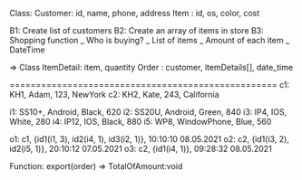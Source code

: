 Class: 
	Customer: id, name, phone, address
	Item    : id, os, color, cost
	
B1: Create list of customers
B2: Create an array of items in store
B3: Shopping function
	_ Who is buying?
	_ List of items
	_ Amount of each item
	_ DateTime
		 
=> Class ItemDetail: item, quantity
          Order    : customer, itemDetails[], date_time

===================================================
c1: KH1, Adam, 123, NewYork
c2: KH2, Kate, 243, California

i1: SS10+, Android, Black, 620
i2: SS20U, Android, Green, 840
i3: IP4, IOS, White, 280
i4: IP12, IOS, Black, 880
i5: WP8, WindowPhone, Blue, 560

o1: c1, {id1(i1, 3), id2(i4, 1), id3(i2, 1)}, 10:10:10 08.05.2021
o2: c2, {id1(i3, 2), id2(i5, 1)}, 20:10:12 07.05.2021
o3: c2, {id1(i4, 1)}, 09:28:32 08.05.2021

Function: export(order) => TotalOfAmount:void